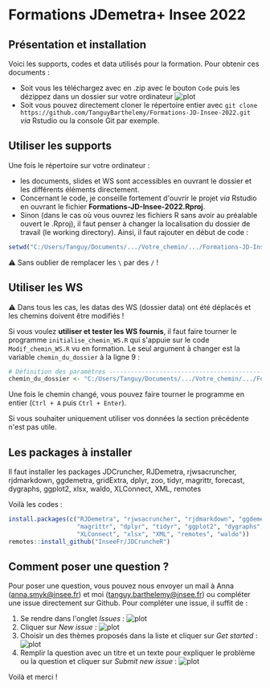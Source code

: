 # Formations JDemetra+ Insee 2022

## Présentation et installation
Voici les supports, codes et data utilisés pour la formation. Pour obtenir ces documents :
 - Soit vous les téléchargez avec en .zip avec le bouton `Code` puis les dézippez dans un dossier sur votre ordinateur
 ![plot](https://github.com/TanguyBarthelemy/Formations-JD-Insee-2022/blob/main/img/code_button.png?raw=true)
 - Soit vous pouvez directement cloner le répertoire entier avec `git clone https://github.com/TanguyBarthelemy/Formations-JD-Insee-2022.git` *via* Rstudio ou la console Git par exemple. 

## Utiliser les supports
Une fois le répertoire sur votre ordinateur :
 * les documents, slides et WS sont accessibles en ouvrant le dossier et les différents éléments directement.
 * Concernant le code, je conseille fortement d'ouvrir le projet *via* Rstudio en ouvrant le fichier **Formations-JD-Insee-2022.Rproj**.
 * Sinon (dans le cas où vous ouvrez les fichiers R sans avoir au préalable ouvert le .Rproj), il faut penser à changer la localisation du dossier de travail (le working directory). Ainsi, il faut rajouter en début de code :
```r
setwd("C:/Users/Tanguy/Documents/.../Votre_chemin/.../Formations-JD-Insee-2022-main/")
```
⚠️ Sans oublier de remplacer les `\` par des `/` !

## Utiliser les WS
⚠️ Dans tous les cas, les datas des WS (dossier data) ont été déplacés et les chemins doivent être modifiés ! 

Si vous voulez **utiliser et tester les WS fournis**, il faut faire tourner le programme `initialise_chemin_WS.R` qui s'appuie sur le code `Modif_chemin_WS.R` vu en formation.
Le seul argument à changer est la variable `chemin_du_dossier` à la ligne 9 :
```r
# Définition des paramètres ----------------------------------------------------
chemin_du_dossier <- "C:/Users/Tanguy/Documents/.../Votre_chemin/.../Formations-JD-Insee-2022-main/"
```
Une fois le chemin changé, vous pouvez faire tourner le programme en entier (`Ctrl + A` puis `Ctrl + Enter`).

Si vous souhaiter uniquement utiliser vos données la section précédente n'est pas utile.

## Les packages à installer

Il faut installer les packages JDCruncher, RJDemetra, rjwsacruncher, rjdmarkdown, ggdemetra, gridExtra, dplyr, zoo, tidyr, magrittr, forecast, dygraphs, ggplot2, xlsx, waldo, XLConnect, XML, remotes

Voilà les codes :
```r
install.packages(c("RJDemetra", "rjwsacruncher", "rjdmarkdown", "ggdemetra", "forecast", "zoo", 
                   "magrittr", "dplyr", "tidyr", "ggplot2", "dygraphs", "gridExtra", 
                   "XLConnect", "xlsx", "XML", "remotes", "waldo"))
remotes::install_github("InseeFr/JDCruncheR")
```

## Comment poser une question ?

Pour poser une question, vous pouvez nous envoyer un mail à Anna (anna.smyk@insee.fr) et moi (tanguy.barthelemy@insee.fr) ou compléter une issue directement sur Github.
Pour compléter une issue, il suffit de :

1. Se rendre dans l'onglet *Issues* :
![plot](https://github.com/TanguyBarthelemy/Formations-JD-Insee-2022/blob/main/img/issue_panel.png?raw=true)
2. Cliquer sur *New issue* :
![plot](https://github.com/TanguyBarthelemy/Formations-JD-Insee-2022/blob/main/img/create_issue.png?raw=true)
3. Choisir un des thèmes proposés dans la liste et cliquer sur *Get started* :
![plot](https://github.com/TanguyBarthelemy/Formations-JD-Insee-2022/blob/main/img/choose_issue.png?raw=true)
4. Remplir la question avec un titre et un texte pour expliquer le problème ou la question et cliquer sur *Submit new issue* :
![plot](https://github.com/TanguyBarthelemy/Formations-JD-Insee-2022/blob/main/img/complete_issue.png?raw=true)

Voilà et merci !

